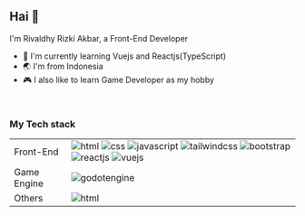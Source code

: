 
## Hai 👋

I'm Rivaldhy Rizki Akbar, a Front-End Developer

- 🔖 I'm currently learning Vuejs and Reactjs(TypeScript)
- 🌏 I'm from Indonesia
- 🎮 I also like to learn Game Developer as my hobby

<br />

<h3>My Tech stack</h3>
<table>
          <tr>
            <td>Front-End</td>
            <td>
              <img
                alt="html"
                src="https://img.shields.io/badge/HTML5-E34F26.svg?style=flat&logo=HTML5&logoColor=white"
              />
              <img
                alt="css"
                src="https://img.shields.io/badge/CSS3-1572B6.svg?style=flat&logo=css3&logoColor=white"
              />
              <img
                alt="javascript"
                src="https://img.shields.io/badge/JavaScript-F7DF1E.svg?style=flat&logo=javascript&logoColor=black"
              />
              <img
                alt="tailwindcss"
                src="https://img.shields.io/badge/TailwindCss-06B6D4.svg?style=flat&logo=tailwindcss&logoColor=black"
              />
              <img
                alt="bootstrap"
                src="https://img.shields.io/badge/Bootstrap-7952B3.svg?style=flat&logo=bootstrap&logoColor=white"
              />
              <img
                alt="reactjs"
                src="https://img.shields.io/badge/ReactJs-61DAFB.svg?style=flat&logo=react&logoColor=black"
              />
              <img
                alt="vuejs"
                src="https://img.shields.io/badge/VueJs-4FC08D.svg?style=flat&logo=vuedotjs&logoColor=black"
              />
            </td>
          </tr>
          <tr>
            <td>Game Engine</td>
            <td>
              <img
                alt="godotengine"
                src="https://img.shields.io/badge/Godot-478CBF.svg?style=flat&logo=godotengine&logoColor=white"
              />
            </td>
          </tr>
          <tr>
            <td>Others</td>
            <td>
              <img
                alt="html"
                src="https://img.shields.io/badge/Git-F05032.svg?style=flat&logo=git&logoColor=black"
              />
            </td>
          </tr>
        </table>
